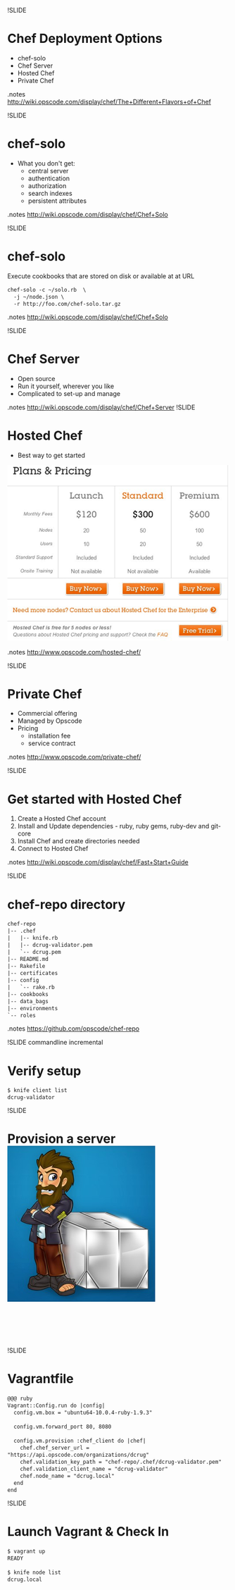 !SLIDE
# Chef Deployment Options

* chef-solo
* Chef Server
* Hosted Chef
* Private Chef

.notes http://wiki.opscode.com/display/chef/The+Different+Flavors+of+Chef

!SLIDE
# chef-solo

* What you don't get: 
  * central server 
  * authentication
  * authorization
  * search indexes
  * persistent attributes 

.notes http://wiki.opscode.com/display/chef/Chef+Solo

!SLIDE
# chef-solo

Execute cookbooks that are stored on disk or available at at URL

    chef-solo -c ~/solo.rb  \
      -j ~/node.json \
      -r http://foo.com/chef-solo.tar.gz

.notes http://wiki.opscode.com/display/chef/Chef+Solo

!SLIDE
# Chef Server

* Open source
* Run it yourself, wherever you like
* Complicated to set-up and manage

.notes http://wiki.opscode.com/display/chef/Chef+Server
!SLIDE
# Hosted Chef

* Best way to get started

[![hosted_chef](../images/plans_pricing.jpg)](http://www.opscode.com/hosted-chef/)

.notes http://www.opscode.com/hosted-chef/

!SLIDE
# Private Chef

* Commercial offering
* Managed by Opscode
* Pricing
  * installation fee
  * service contract

.notes http://www.opscode.com/private-chef/

!SLIDE
# Get started with Hosted Chef

1. Create a Hosted Chef account
2. Install and Update dependencies - ruby, ruby gems, ruby-dev and git-core
3. Install Chef and create directories needed
4. Connect to Hosted Chef

.notes http://wiki.opscode.com/display/chef/Fast+Start+Guide

!SLIDE
# chef-repo directory

    chef-repo
    |-- .chef
    |   |-- knife.rb
    |   |-- dcrug-validator.pem
    |   `-- dcrug.pem
    |-- README.md
    |-- Rakefile
    |-- certificates
    |-- config
    |   `-- rake.rb
    |-- cookbooks
    |-- data_bags
    |-- environments
    `-- roles

.notes https://github.com/opscode/chef-repo

!SLIDE commandline incremental
# Verify setup

    $ knife client list
    dcrug-validator 

!SLIDE 
# Provision a server

* knife ec2 server create
* knife rackspace server create
* Vagrant
 
<span style="align:right; position:relative; top:-85px;">[![vagrant](../images/vagrant.jpg)](http://vagrantup.com/)</span>

!SLIDE
# Vagrantfile

    @@@ ruby
    Vagrant::Config.run do |config|
      config.vm.box = "ubuntu64-10.0.4-ruby-1.9.3"

      config.vm.forward_port 80, 8080

      config.vm.provision :chef_client do |chef|
        chef.chef_server_url = "https://api.opscode.com/organizations/dcrug"
        chef.validation_key_path = "chef-repo/.chef/dcrug-validator.pem"
        chef.validation_client_name = "dcrug-validator"
        chef.node_name = "dcrug.local"
      end
    end

!SLIDE
# Launch Vagrant & Check In
    
    $ vagrant up
    READY

    $ knife node list
    dcrug.local 
